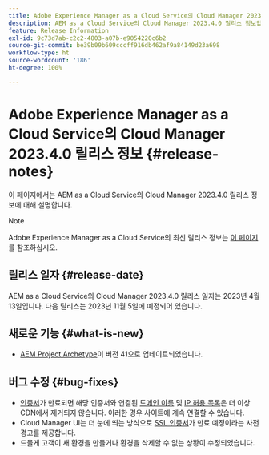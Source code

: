 ```yaml
---
title: Adobe Experience Manager as a Cloud Service의 Cloud Manager 2023.4.0 릴리스 정보
description: AEM as a Cloud Service의 Cloud Manager 2023.4.0 릴리스 정보입니다.
feature: Release Information
exl-id: 9c73d7ab-c2c2-4803-a07b-e9054220c6b2
source-git-commit: be39b09b609cccff916db462af9a84149d23a698
workflow-type: ht
source-wordcount: '186'
ht-degree: 100%

---
```



# Adobe Experience Manager as a Cloud Service의 Cloud Manager 2023.4.0 릴리스 정보 {#release-notes}

이 페이지에서는 AEM as a Cloud Service의 Cloud Manager 2023.4.0 릴리스 정보에 대해 설명합니다.

>[!NOTE]
>
>Adobe Experience Manager as a Cloud Service의 최신 릴리스 정보는 [이 페이지](/help/release-notes/release-notes-cloud/release-notes-current.md)를 참조하십시오.

## 릴리스 일자 {#release-date}

AEM as a Cloud Service의 Cloud Manager 2023.4.0 릴리스 일자는 2023년 4월 13일입니다. 다음 릴리스는 2023년 11월 5일에 예정되어 있습니다.

## 새로운 기능 {#what-is-new}

* [AEM Project Archetype](https://experienceleague.adobe.com/docs/experience-manager-core-components/using/developing/archetype/overview.html)이 버전 41으로 업데이트되었습니다.

## 버그 수정 {#bug-fixes}

* [인증서](/help/implementing/cloud-manager/managing-ssl-certifications/introduction.md)가 만료되면 해당 인증서와 연결된 [도메인 이름](/help/implementing/cloud-manager/custom-domain-names/introduction.md) 및 [IP 허용 목록](/help/implementing/cloud-manager/ip-allow-lists/introduction.md)은 더 이상 CDN에서 제거되지 않습니다.  이러한 경우 사이트에 계속 연결할 수 있습니다.
* Cloud Manager UI는 더 눈에 띄는 방식으로 [SSL 인증서](/help/implementing/cloud-manager/managing-ssl-certifications/introduction.md)가 만료 예정이라는 사전 경고를 제공합니다.
* 드물게 고객이 새 환경을 만들거나 환경을 삭제할 수 없는 상황이 수정되었습니다.
